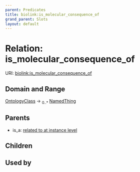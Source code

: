 ```yaml
---
parent: Predicates
title: biolink:is_molecular_consequence_of
grand_parent: Slots
layout: default
---
```


# Relation: is_molecular_consequence_of




URI: [biolink:is_molecular_consequence_of](https://w3id.org/biolink/is_molecular_consequence_of)

## Domain and Range

[OntologyClass](OntologyClass.md) ->  <sub>0..\*</sub> [NamedThing](NamedThing.md)

## Parents

 *  is_a: [related to at instance level](related_to_at_instance_level.md)

## Children


## Used by

